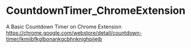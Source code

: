# CountdownTimer_ChromeExtension
A Basic Countdown Timer on Chrome Extension
<br/>
https://chrome.google.com/webstore/detail/countdown-timer/lkmiibfkglbonankgcbhnknjghpijejb
